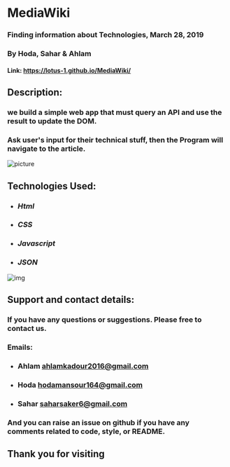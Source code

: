 # MediaWiki

### Finding information about Technologies, March 28, 2019
### By Hoda, Sahar & Ahlam

#### Link: https://lotus-1.github.io/MediaWiki/

## Description:

### we build a simple web app that must query an API and use the result to update the DOM.
### Ask user's input for their technical stuff, then the Program will navigate to the article.

![picture](https://i.ibb.co/dpNX8jj/Whats-App-Image-2019-03-27-at-15-22-06.jpg)

## Technologies Used:
* ### *Html*
* ### *CSS*
* ### *Javascript*
* ### *JSON*
![img](https://i.gifer.com/DXU.gif)
## Support and contact details:
### If you have any questions or suggestions. Please free to contact us.
### Emails:
* ### Ahlam ahlamkadour2016@gmail.com
* ### Hoda hodamansour164@gmail.com
* ### Sahar saharsaker6@gmail.com

### And you can raise an issue on github if you have any comments related to code, style, or README.

## Thank you for visiting
